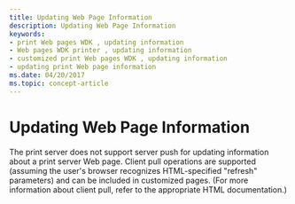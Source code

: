 ```yaml
---
title: Updating Web Page Information
description: Updating Web Page Information
keywords:
- print Web pages WDK , updating information
- Web pages WDK printer , updating information
- customized print Web pages WDK , updating information
- updating print Web page information
ms.date: 04/20/2017
ms.topic: concept-article
---
```


# Updating Web Page Information





The print server does not support server push for updating information about a print server Web page. Client pull operations are supported (assuming the user's browser recognizes HTML-specified "refresh" parameters) and can be included in customized pages. (For more information about client pull, refer to the appropriate HTML documentation.)

 

 




